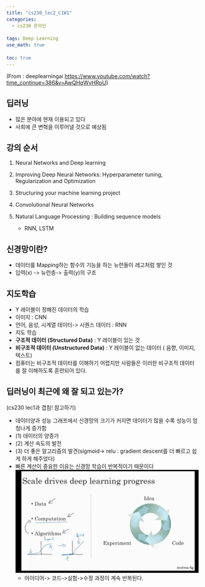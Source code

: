 ```yaml
---
title: "cs230_lec2_C1W1"
categories: 
  - cs230 온라인 

tags: Deep Learning
use_math: true

toc: true
---
```

(From : deeplearningai 
https://www.youtube.com/watch?time_continue=386&v=AwQHqWyHRpU)

## 딥러닝
- 많은 분야에 현재 이용되고 있다
- 사회에 큰 변혁을 이루어낼 것으로 예상됨

## 강의 순서
1. Neural Networks and Deep learning
2. Improving Deep Neural Networks: Hyperparameter tuning, Regularization and Optimization
3. Structuring your machine learning project
4. Convolutional Neural Networks

5. Natural Language Processing : Building sequence models
   - RNN, LSTM

## 신경망이란?
- 데이터를 Mapping하는 함수의 기능을 하는 뉴런들이 레고처럼 쌓인 것
- 입력(x) -> 뉴런층-> 출력(y)의 구조

## 지도학습
- Y 레이블이 정해진 데이터의 학습
- 이미지 : CNN
- 언어, 음성, 시계열 데이터-> 시퀀스 데이터 : RNN 
- 지도 학습
- **구조적 데이터 (Structured Data)** : Y 레이블이 있는 것
- **비구조적 데이터 (Unstructured Data)** : Y 레이블이 없는 데이터 ( 음향, 이미지, 텍스트)
- 컴퓨터는 비구조적 데이터를 이해하기 어렵지만 사람들은 이러한 비구조적 데이터를 잘 이해하도록 훈련되어 있다.

## 딥러닝이 최근에 왜 잘 되고 있는가?
(cs230 lec1과 겹침! 참고하기)
- 데이터양과 성능 그래프에서 신경망의 크기가 커지면 데이터가 많을 수록 성능이 엄청나게 증가함
- (1) 데이터의 양증가
- (2) 계산 속도의 발전
- (3) 더 좋은 알고리즘의 발견(sigmoid-> relu : gradient descent를 더 빠르고 쉽게 하게 해주었다)
- 빠른 계산이 중요한 이유는 신경망 학습이 반복적이기 때문이다
  ![](/assets/img/images/2019-10-25-09-03-09.png)
  - 아이디어-> 코드->실험->수정 과정이 계속 반복된다.
